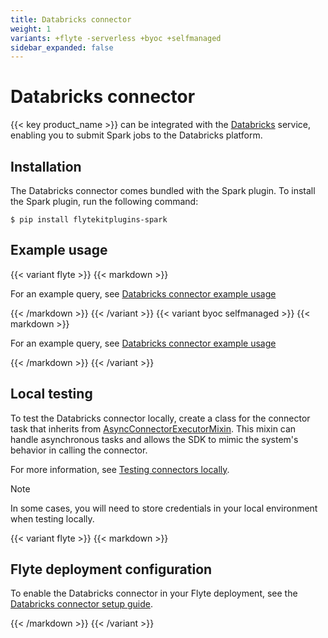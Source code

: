 ```yaml
---
title: Databricks connector
weight: 1
variants: +flyte -serverless +byoc +selfmanaged
sidebar_expanded: false
---
```


# Databricks connector

{{< key product_name >}} can be integrated with the [Databricks](https://www.databricks.com/) service,
enabling you to submit Spark jobs to the Databricks platform.

## Installation

The Databricks connector comes bundled with the Spark plugin. To install the Spark plugin, run the following command:

```shell
$ pip install flytekitplugins-spark
```

## Example usage

{{< variant flyte >}}
{{< markdown >}}

For an example query, see [Databricks connector example usage](./databricks-connector-example-usage)

{{< /markdown >}}
{{< /variant >}}
{{< variant byoc selfmanaged >}}
{{< markdown >}}

For an example query, see [Databricks connector example usage](./databricks-connector-example-usage-union)

{{< /markdown >}}
{{< /variant >}}

## Local testing

To test the Databricks connector locally, create a class for the connector task that inherits from
[AsyncConnectorExecutorMixin](https://github.com/flyteorg/flytekit/blob/1bc8302bb7a6cf4c7048a7f93627ee25fc6b88c4/flytekit/extend/backend/base_connector.py#L354).
This mixin can handle asynchronous tasks and allows the SDK to mimic the system's behavior in calling the connector.

For more information, see [Testing connectors locally](../#testing-your-connector-locally).

> [!NOTE]
> In some cases, you will need to store credentials in your local environment when testing locally.

{{< variant flyte >}}
{{< markdown >}}

## Flyte deployment configuration

To enable the Databricks connector in your Flyte deployment, see the [Databricks connector setup guide](../../../deployment/flyte-connectors/databricks).

{{< /markdown >}}
{{< /variant >}}

